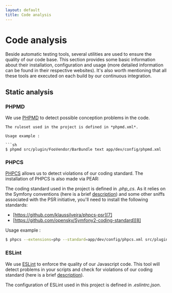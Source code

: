 ```yaml
---
layout: default
title: Code analysis
---
```


# Code analysis

Beside automatic testing tools, several utilities are used to ensure the
quality of our code base. This section provides some basic information about
their installation, configuration and usage (more detailed information can be
found in their respective websites). It's also worth mentioning that all these
tools are executed on each build by our continuous integration.

## Static analysis

### PHPMD

We use [PHPMD][3] to detect possible conception problems in the code.

```
The ruleset used in the project is defined in *phpmd.xml*.

Usage example :

```sh
$ phpmd src/plugin/FooVendor/BarBundle text app/dev/config/phpmd.xml
```


### PHPCS

[PHPCS][5] allows us to detect violations of our coding standard.
The installation of PHPCS is also made via PEAR:

The coding standard used in the project is defined in
*.php_cs*. As it relies on the Symfony conventions
(here is a brief [description][6]) and some other sniffs associated with the
PSR initiative, you'll need to install the following standards:

- [https://github.com/klaussilveira/phpcs-psr][7]
- [https://github.com/opensky/Symfony2-coding-standard][8]

Usage example :

```sh
$ phpcs --extensions=php --standard=app/dev/config/phpcs.xml src/plugin/FooVendor/BarBundle
```

### ESLint

We use [ESLint][10] to enforce the quality of our Javascript code. This tool
will detect problems in your scripts and check for violations of our coding
standard (here is a brief [description][11]).

The configuration of ESLint used in this project is defined in
*.eslintrc.json*.

[3]:  http://phpmd.org/
[5]:  http://cs.sensiolabs.org/
[6]:  http://symfony.com/doc/current/contributing/code/standards.html
[7]:  https://github.com/klaussilveira/phpcs-psr
[8]:  https://github.com/opensky/Symfony2-coding-standard
[10]: https://eslint.org
[11]: http://javascript.crockford.com/code.html
[12]: http://nodejs.org/